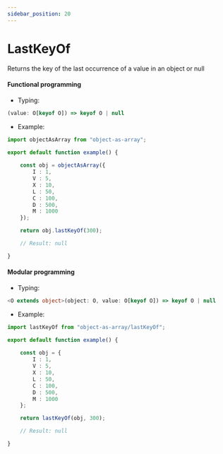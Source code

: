 ```yaml
---
sidebar_position: 20
---
```


# LastKeyOf

Returns the key of the last occurrence of a value in an object or null

<h4>Functional programming</h4>

 - Typing:

```ts
(value: O[keyof O]) => keyof O | null
```

 - Example:

```ts
import objectAsArray from "object-as-array";

export default function example() {
    
    const obj = objectAsArray({
        I : 1,
        V : 5,
        X : 10,
        L : 50,
        C : 100,
        D : 500,
        M : 1000
    });

    return obj.lastKeyOf(300);

    // Result: null

}
```

<h4>Modular programming</h4>

 - Typing:

```ts
<O extends object>(object: O, value: O[keyof O]) => keyof O | null
```

 - Example:

```ts
import lastKeyOf from "object-as-array/lastKeyOf";

export default function example() {
    
    const obj = {
        I : 1,
        V : 5,
        X : 10,
        L : 50,
        C : 100,
        D : 500,
        M : 1000
    };

    return lastKeyOf(obj, 300);

    // Result: null

}
```
